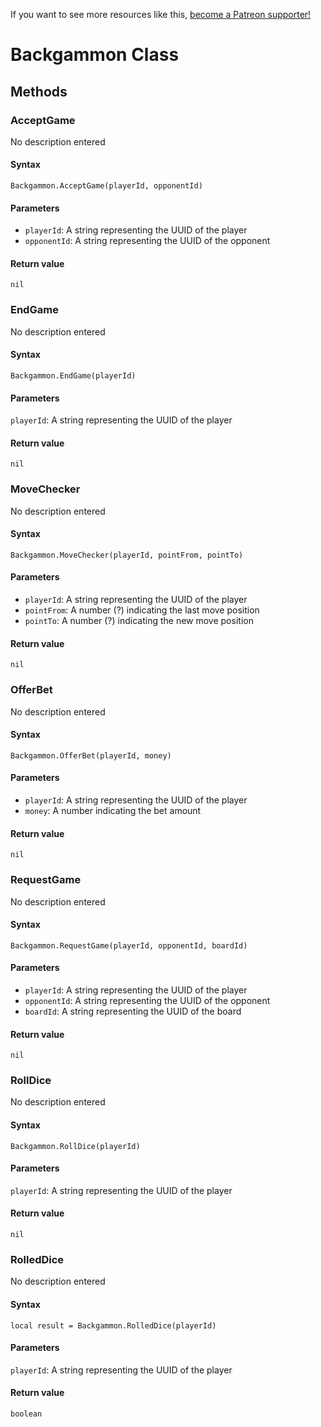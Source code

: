 <!-- TITLE: Backgammon -->

If you want to see more resources like this, [become a Patreon supporter!](https://www.patreon.com/fireundubh) 

# Backgammon Class
## Methods

### AcceptGame

No description entered

#### **Syntax**

`Backgammon.AcceptGame(playerId, opponentId)`

#### **Parameters**

* `playerId`: A string representing the UUID of the player
* `opponentId`: A string representing the UUID of the opponent

#### **Return value**

`nil`


### EndGame

No description entered

#### **Syntax**

`Backgammon.EndGame(playerId)`

#### **Parameters**

`playerId`: A string representing the UUID of the player

#### **Return value**

`nil`


### MoveChecker

No description entered

#### **Syntax**

`Backgammon.MoveChecker(playerId, pointFrom, pointTo)`

#### **Parameters**

* `playerId`: A string representing the UUID of the player
* `pointFrom`: A number (?) indicating the last move position
* `pointTo`: A number (?) indicating the new move position

#### **Return value**

`nil`


### OfferBet

No description entered

#### **Syntax**

`Backgammon.OfferBet(playerId, money)`

#### **Parameters**

* `playerId`: A string representing the UUID of the player
* `money`: A number indicating the bet amount

#### **Return value**

`nil`


### RequestGame

No description entered

#### **Syntax**

`Backgammon.RequestGame(playerId, opponentId, boardId)`

#### **Parameters**

* `playerId`: A string representing the UUID of the player
* `opponentId`: A string representing the UUID of the opponent
* `boardId`: A string representing the UUID of the board

#### **Return value**

`nil`


### RollDice

No description entered

#### **Syntax**

`Backgammon.RollDice(playerId)`

#### **Parameters**

`playerId`: A string representing the UUID of the player

#### **Return value**

`nil`


### RolledDice

No description entered

#### **Syntax**

`local result = Backgammon.RolledDice(playerId)`

#### **Parameters**

`playerId`: A string representing the UUID of the player

#### **Return value**

`boolean`
